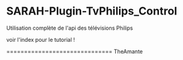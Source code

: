 SARAH-Plugin-TvPhilips_Control
==============================

Utilisation complète de l'api des télévisions Philips

voir l'index pour le tutorial !








==============================
TheAmante
